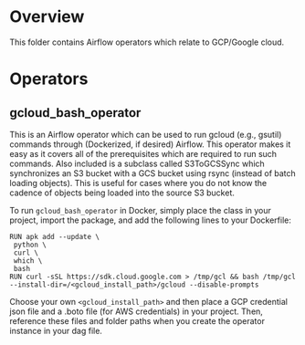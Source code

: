 # Overview

This folder contains Airflow operators which relate to GCP/Google cloud.

# Operators
## gcloud_bash_operator

This is an Airflow operator which can be used to run gcloud (e.g., gsutil) commands through (Dockerized, if desired) Airflow. This operator makes it easy as it covers all of the prerequisites which are required to run such commands. Also included is a subclass called S3ToGCSSync which synchronizes an S3 bucket with a GCS bucket using rsync (instead of batch loading objects). This is useful for cases where you do not know the cadence of objects being loaded into the source S3 bucket.

To run `gcloud_bash_operator` in Docker, simply place the class in your project, import the package, and add the following lines to your Dockerfile:
```
RUN apk add --update \
 python \
 curl \
 which \
 bash
RUN curl -sSL https://sdk.cloud.google.com > /tmp/gcl && bash /tmp/gcl --install-dir=/<gcloud_install_path>/gcloud --disable-prompts
```
Choose your own `<gcloud_install_path>` and then place a GCP credential json file and a .boto file (for AWS credentials) in your project. Then, reference these files and folder paths when you create the operator instance in your dag file.